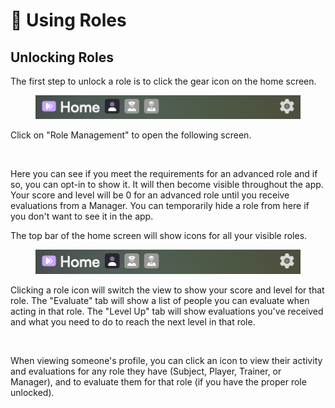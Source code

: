 # 🔐 Using Roles

## Unlocking Roles

The first step to unlock a role is to click the gear icon on the home screen.

<figure><img src="../.gitbook/assets/home-very-top.png" alt=""><figcaption></figcaption></figure>

Click on "Role Management" to open the following screen.

<figure><img src="../.gitbook/assets/Screenshot 2025-01-25 at 8.47.35 PM.png" alt=""><figcaption></figcaption></figure>

Here you can see if you meet the requirements for an advanced role and if so, you can opt-in to show it. It will then become visible throughout the app. Your score and level will be 0 for an advanced role until you receive evaluations from a Manager. You can temporarily hide a role from here if you don't want to see it in the app.

The top bar of the home screen will show icons for all your visible roles.

<figure><img src="../.gitbook/assets/home-very-top.png" alt=""><figcaption></figcaption></figure>

Clicking a role icon will switch the view to show your score and level for that role. The "Evaluate" tab will show a list of people you can evaluate when acting in that role. The "Level Up" tab will show evaluations you've received and what you need to do to reach the next level in that role.

<figure><img src="../.gitbook/assets/Screenshot 2025-01-26 at 1.32.42 AM.png" alt=""><figcaption></figcaption></figure>

When viewing someone's profile, you can click an icon to view their activity and evaluations for any role they have (Subject, Player, Trainer, or Manager), and to evaluate them for that role (if you have the proper role unlocked).

<figure><img src="../.gitbook/assets/Screenshot 2024-07-26 at 2.11.35 AM.png" alt=""><figcaption></figcaption></figure>
